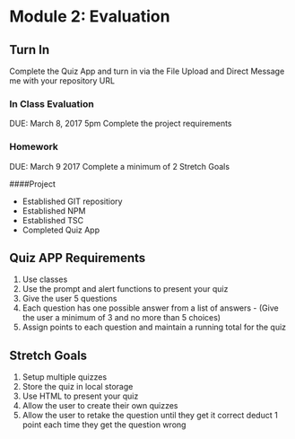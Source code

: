 # Module 2: Evaluation

## Turn In
  Complete the Quiz App and turn in via the File Upload and Direct Message me with your repository URL

### In Class Evaluation
  DUE: March 8, 2017 5pm
  Complete the project requirements

### Homework
  DUE: March 9 2017
  Complete a minimum of 2 Stretch Goals

####Project
* Established GIT repositiory
* Established NPM
* Established TSC
* Completed Quiz App

## Quiz APP Requirements

1. Use classes
2. Use the prompt and alert functions to present your quiz
3. Give the user 5 questions
4. Each question has one possible answer from a list of answers - (Give the user a minimum of 3 and no more than 5 choices)
5. Assign points to each question and maintain a running total for the quiz


## Stretch Goals 
1. Setup multiple quizzes
2. Store the quiz in local storage
3. Use HTML to present your quiz
4. Allow the user to create their own quizzes
5. Allow the user to retake the question until they get it correct deduct 1 point each time they get the question wrong